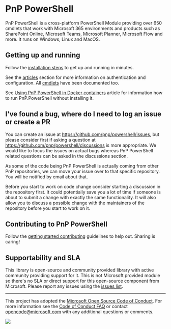 # PnP PowerShell
PnP PowerShell is a cross-platform PowerShell Module providing over 650 cmdlets that work with Microsoft 365 environments and products such as SharePoint Online, Microsoft Teams, Microsoft Planner, Microsoft Flow and more. It runs on Windows, Linux and MacOS.

## Getting up and running

Follow the [installation steps](/powershell/articles/installation.html) to get up and running in minutes.

See the [articles](/powershell/articles) section for more information on authentication and configuration. All [cmdlets](/powershell/cmdlets/Add-PnPAlert.html) have been documented too.

See [Using PnP PowerShell in Docker containers](/powershell/articles/docker.html) article for information how to run PnP.PowerShell without installing it.

## I've found a bug, where do I need to log an issue or create a PR

You can create an issue at https://github.com/pnp/powershell/issues, but please consider first if asking a question at https://github.com/pnp/powershell/discussions is more appropriate. We would like to focus the issues on actual bugs whereas PnP PowerShell related questions can be asked in the discussions section.

As some of the code being PnP PowerShell is actually coming from other PnP repositories, we can move your issue over to that specific repository. You will be notified by email about that.

Before you start to work on code change consider starting a discussion in the repository first. It could potentially save you a lot of time if someone is about to submit a change with exactly the same functionality. It will also allow you to discuss a possible change with the maintainers of the repository before you start to work on it.

## Contributing to PnP PowerShell

Follow the [getting started contributing](/powershell/articles/gettingstartedcontributing.html) guidelines to help out. Sharing is caring!

## Supportability and SLA

This library is open-source and community provided library with active community providing support for it. This is not Microsoft provided module so there's no SLA or direct support for this open-source component from Microsoft. Please report any issues using the [issues list](https://github.com/pnp/powershell/issues).

-------
This project has adopted the [Microsoft Open Source Code of Conduct](https://opensource.microsoft.com/codeofconduct/). For more information see the [Code of Conduct FAQ](https://opensource.microsoft.com/codeofconduct/faq/) or contact [opencode@microsoft.com](mailto:opencode@microsoft.com) with any additional questions or comments.

<img src="https://m365-visitor-stats.azurewebsites.net/pnp-powershell/readme" /> 
